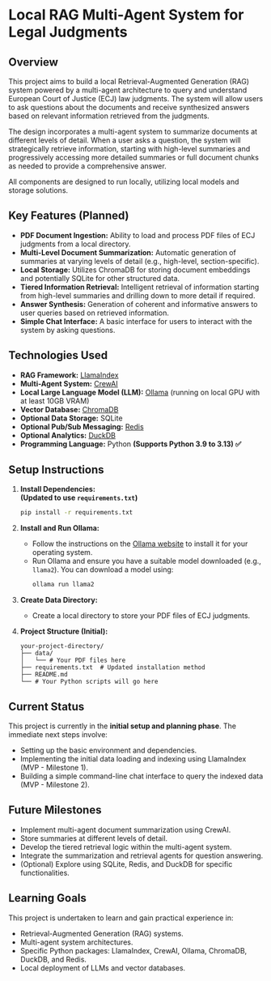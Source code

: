# Local RAG Multi-Agent System for Legal Judgments

## Overview

This project aims to build a local Retrieval-Augmented Generation (RAG) system powered by a multi-agent architecture to query and understand European Court of Justice (ECJ) law judgments. The system will allow users to ask questions about the documents and receive synthesized answers based on relevant information retrieved from the judgments.

The design incorporates a multi-agent system to summarize documents at different levels of detail. When a user asks a question, the system will strategically retrieve information, starting with high-level summaries and progressively accessing more detailed summaries or full document chunks as needed to provide a comprehensive answer.

All components are designed to run locally, utilizing local models and storage solutions.

## Key Features (Planned)

* **PDF Document Ingestion:** Ability to load and process PDF files of ECJ judgments from a local directory.
* **Multi-Level Document Summarization:** Automatic generation of summaries at varying levels of detail (e.g., high-level, section-specific).
* **Local Storage:** Utilizes ChromaDB for storing document embeddings and potentially SQLite for other structured data.
* **Tiered Information Retrieval:** Intelligent retrieval of information starting from high-level summaries and drilling down to more detail if required.
* **Answer Synthesis:** Generation of coherent and informative answers to user queries based on retrieved information.
* **Simple Chat Interface:** A basic interface for users to interact with the system by asking questions.

## Technologies Used

* **RAG Framework:** [LlamaIndex](https://www.llamaindex.ai/)
* **Multi-Agent System:** [CrewAI](https://www.crewai.com/)
* **Local Large Language Model (LLM):** [Ollama](https://ollama.ai/) (running on local GPU with at least 10GB VRAM)
* **Vector Database:** [ChromaDB](https://www.trychroma.com/)
* **Optional Data Storage:** SQLite
* **Optional Pub/Sub Messaging:** [Redis](https://redis.io/)
* **Optional Analytics:** [DuckDB](https://duckdb.org/)
* **Programming Language:** Python **(Supports Python 3.9 to 3.13) ✅**  

## Setup Instructions

1.  **Install Dependencies:**  
    **(Updated to use `requirements.txt`)**  
    ```bash
    pip install -r requirements.txt
    ```
   
2.  **Install and Run Ollama:**
    * Follow the instructions on the [Ollama website](https://ollama.ai/download) to install it for your operating system.
    * Run Ollama and ensure you have a suitable model downloaded (e.g., `llama2`). You can download a model using:
        ```bash
        ollama run llama2
        ```
3.  **Create Data Directory:**
    * Create a local directory to store your PDF files of ECJ judgments.
4.  **Project Structure (Initial):**
    ```
    your-project-directory/
    ├── data/
    │   └── # Your PDF files here
    ├── requirements.txt  # Updated installation method
    ├── README.md
    └── # Your Python scripts will go here
    ```

## Current Status

This project is currently in the **initial setup and planning phase**. The immediate next steps involve:

* Setting up the basic environment and dependencies.
* Implementing the initial data loading and indexing using LlamaIndex (MVP - Milestone 1).
* Building a simple command-line chat interface to query the indexed data (MVP - Milestone 2).

## Future Milestones

* Implement multi-agent document summarization using CrewAI.
* Store summaries at different levels of detail.
* Develop the tiered retrieval logic within the multi-agent system.
* Integrate the summarization and retrieval agents for question answering.
* (Optional) Explore using SQLite, Redis, and DuckDB for specific functionalities.

## Learning Goals

This project is undertaken to learn and gain practical experience in:

* Retrieval-Augmented Generation (RAG) systems.
* Multi-agent system architectures.
* Specific Python packages: LlamaIndex, CrewAI, Ollama, ChromaDB, DuckDB, and Redis.
* Local deployment of LLMs and vector databases.
